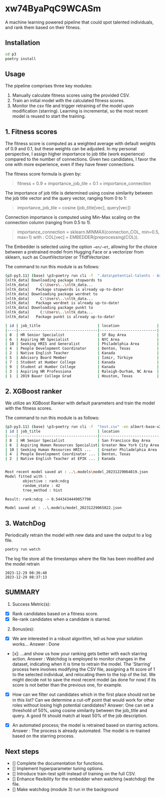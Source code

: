 
#  xw74ByaPqC9WCASm

A machine learning powered pipeline that could spot talented individuals, and rank them based on their fitness.

## Installation

```bash
cd p3
poetry install
```

## Usage
The pipeline comprises three key modules:
1. Manually calculate fitness scores using the provided CSV.
2. Train an initial model with the calculated fitness scores.
3. Monitor the csv file and trigger retraining of the model upon modification (starring). Learning is incremental, so the most recent model is reused to start the training.

## 1. Fitness scores
The fitness score is computed as a weighted average with default weights of 0.9 and 0.1, but these weights can be adjusted. In my personal perspective, I assign higher importance to job title (work experience) compared to the number of connections. Given two candidates, I favor the one with more experience, even if they have fewer connections.

The fitness score formula is given by:

> fitness = 0.9 × importance_job_tile + 0.1 × importance_connection

The importance of job title is determined using cosine similarity between the job title vector and the query vector, ranging from 0 to 1:

> importance_job_tile =  cosine (job_title[vec], query[vec])

Connection importance is computed using Min-Max scaling on the connection column (ranging from 0.5 to 1).
> importance_connection =  sklearn.MINMAX(connection_COL, min=0.5, max=1) 
with :
> COL[vec] = EMBEDDER(preprocessing(COL)). 

The Embedder is selected using the option ```−en/−et```, allowing for the choice between a pretrained model from Hugging Face or a vectorizer from sklearn, such as CountVectorizer or TfidfVectorizer.

The command to run this module is as follows:

```bash
(p3-py3.11) (base) \p3>poetry run cli -f  ".data\potential-talents - Aspiring human resources - seeking human resources.csv" -en albert-base-v2 -q "Aspiring human resources" --debug rank
[nltk_data] Downloading package stopwords to
[nltk_data]     C:\Users\..\nltk_data...
[nltk_data]   Package stopwords is already up-to-date!
[nltk_data] Downloading package wordnet to
[nltk_data]     C:\Users\..\nltk_data...
[nltk_data]   Package wordnet is already up-to-date!
[nltk_data] Downloading package punkt to
[nltk_data]     C:\Users\..\nltk_data...
[nltk_data]   Package punkt is already up-to-date!

| id | job_title                          | location                 | connection | fit      | query                     | qId |
|----|------------------------------------|--------------------------|------------|----------|---------------------------|-----|
| 8  | HR Senior Specialist               | SF Bay Area              | 500+       | 0.919851 | Aspiring human resources  | 0   |
| 6  | Aspiring HR Specialist             | NYC Area                 | 1          | 0.918608 | Aspiring human resources  | 0   |
| 10 | Seeking HRIS and Generalist        | Philadelphia Area        | 500+       | 0.891796 | Aspiring human resources  | 0   |
| 4  | People Development Coordinator     | Denton, Texas            | 500+       | 0.889278 | Aspiring human resources  | 0   |
| 2  | Native English Teacher             | Kanada                   | 500+       | 0.889178 | Aspiring human resources  | 0   |
| 5  | Advisory Board Member              | İzmir, Türkiye           | 500+       | 0.884010 | Aspiring human resources  | 0   |
| 7  | Student at Humber College          | Kanada                   | 61         | 0.873881 | Aspiring human resources  | 0   |
| 9  | Student at Humber College          | Kanada                   | 61         | 0.873881 | Aspiring human resources  | 0   |
| 3  | Aspiring HR Professiona            | Raleigh-Durham, NC Area  | 44         | 0.871002 | Aspiring human resources  | 0   |
| 1  | 2019 Bauer College Grad            | Houston, Texas           | 85         | 0.844078 | Aspiring human resources  | 0   |

```

## 2. XGBoost ranker

We utilize an XGBoost Ranker with default parameters and train the model with the fitness scores.

The command to run this module is as follows:
```bash
(p3-py3.11) (base) \p3>poetry run cli -f  "test.csv" -en albert-base-v2  --debug fit
| id | job_title                          | location                  | conn | fit      | query                     | qId | relevance_score  |
|----|------------------------------------|---------------------------|------|----------|---------------------------|------------------|
| 8  | HR Senior Specialist               | San Francisco Bay Area    | 500+ | 0.919851 | Aspiring human resources  | 0   | 1          |
| 6  | Aspiring Human Resources Specialist| Greater New York City Area| 1    | 0.918608 | Aspiring human resources  | 0   | 2          |
| 10 | Seeking Human Resources HRIS ...   | Greater Philadelphia Area | 500+ | 0.891796 | Aspiring human resources  | 0   | 3          |
| 4  | People Development Coordinator ... | Denton, Texas             | 500+ | 0.889278 | Aspiring human resources  | 0   | 4          |
| 2  | Native English Teacher at EPIK ... | Kanada                    | 500+ | 0.889178 | Aspiring human resources  | 0   | 5          |


Most recent model saved at : ..\.models\model_20231229064819.json
Model fitted with :
        objective : rank:ndcg
        random_state : 42
        tree_method : hist

Result: rank:ndcg -> 0.5443434449057798

Model saved at : ..\.models/model_20231229065022.json
```
## 3. WatchDog

Periodically retrain the model with new data and save the output to a log file.

```bash
poetry run watch
```
The log file store all the timestamps where the file has been modified and the model retrain
```
2023-12-29 08:36:40
2023-12-29 08:37:13
```

## SUMMARY
1. Success Metric(s):

- [x] Rank candidates based on a fitness score.
- [x] Re-rank candidates when a candidate is starred.

2. Bonus(es):

- [x] We are interested in a robust algorithm, tell us how your solution works...
  Answer : Done
  
- [x]: ...and show us how your ranking gets better with each starring action. 
  Answer : Watchdog is employed to monitor changes in the dataset, indicating when it is time to retrain the model. The 'Starring' process here involves modifying the CSV file, assigning a fit score of 1 to the selected individual, and relocating them to the top of the list. We might decide not to save the most recent model (as done for now) if its score is not better than the previous one, for example.

- [x] How can we filter out candidates which in the first place should not be in this list? Can we determine a cut-off point that would work for other roles without losing high potential candidates?
  Answer: One can set a threshold of 50%, using cosine similarity between the job_title and query. A good fit should match at least 50% of the job description.

- [x] An automated process; the model is retrained based on starring actions. 
  Answer : The process is already automated. The model is re-trained based on the starring process.

## Next steps
 - [] Complete the documentation for functions.
 - [] Implement hyperparameter tuning options.
 - [] Introduce train-test split instead of training on the full CSV.
 - [] Enhance flexibility for the embedder when watching (watchdog) the file.
 - [] Make watchdog (module 3) run in the background